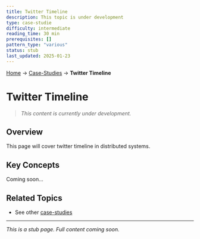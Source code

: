 ```yaml
---
title: Twitter Timeline
description: This topic is under development
type: case-studie
difficulty: intermediate
reading_time: 30 min
prerequisites: []
pattern_type: "various"
status: stub
last_updated: 2025-01-23
---
```


<!-- Navigation -->
[Home](../index.md) → [Case-Studies](index.md) → **Twitter Timeline**

# Twitter Timeline

> *This content is currently under development.*

## Overview

This page will cover twitter timeline in distributed systems.

## Key Concepts

Coming soon...

## Related Topics

- See other [case-studies](index.md)

---

*This is a stub page. Full content coming soon.*
